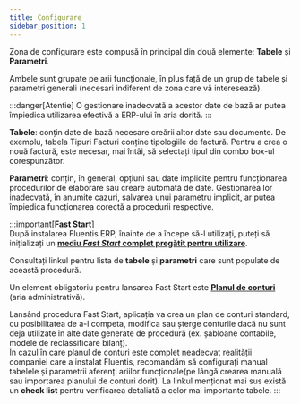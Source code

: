 ```yaml
---
title: Configurare
sidebar_position: 1
---
```


Zona de configurare este compusă în principal din două elemente: **Tabele** și **Parametri**.

Ambele sunt grupate pe arii funcționale, în plus față de un grup de tabele și parametri generali (necesari indiferent de zona care vă interesează).

:::danger[Atentie]
O gestionare inadecvată a acestor date de bază ar putea împiedica utilizarea efectivă a ERP-ului în aria dorită.
:::

**Tabele**: conțin date de bază necesare creării altor date sau documente. De exemplu, tabela Tipuri Facturi conține tipologiile de factură. Pentru a crea o nouă factură, este necesar, mai întâi, să selectați tipul din combo box-ul corespunzător.

**Parametri**: conțin, în general, opțiuni sau date implicite pentru funcționarea procedurilor de elaborare sau creare automată de date. Gestionarea lor inadecvată, în anumite cazuri, salvarea unui parametru implicit, ar putea împiedica funcționarea corectă a procedurii respective.

:::important[**Fast Start**]  
După instalarea Fluentis ERP, înainte de a începe să-l utilizați, puteți să inițializați un [**mediu *Fast Start* complet pregătit pentru utilizare**](/docs/guide/fast-start).

Consultați linkul pentru lista de **tabele** și **parametri** care sunt populate de această procedură.

Un element obligatoriu pentru lansarea Fast Start este [**Planul de conturi**](/docs/erp-home/registers/accounting/analytic-chart-of-accounts) (aria administrativă).

Lansând procedura Fast Start, aplicația va crea un plan de conturi standard, cu posibilitatea de a-l competa, modifica sau șterge conturile dacă nu sunt deja utilizate în alte date generate de procedură (ex. șabloane contabile, modele de reclassificare bilanț).  
În cazul în care planul de conturi este complet neadecvat realității companiei care a instalat Fluentis, recomandăm să configurați manual tabelele și parametrii aferenți ariilor funcționale(pe lângă crearea manuală sau importarea planului de conturi dorit). La linkul menționat mai sus există un **check list** pentru verificarea detaliată a celor mai importante tabele.
:::